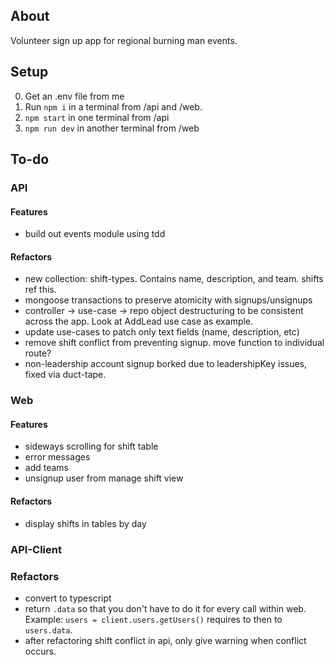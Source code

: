 ## About
Volunteer sign up app for regional burning man events.

## Setup
0. Get an .env file from me
1. Run `npm i` in a terminal from /api and /web.
2. `npm start` in one terminal from /api
3. `npm run dev` in another terminal from /web

## To-do

### API

#### Features
* build out events module using tdd

#### Refactors
* new collection: shift-types. Contains name, description, and team. shifts ref this. 
* mongoose transactions to preserve atomicity with signups/unsignups
* controller -> use-case -> repo object destructuring to be consistent across the app. Look at AddLead use case as example.
* update use-cases to patch only text fields (name, description, etc)
* remove shift conflict from preventing signup. move function to individual route?
* non-leadership account signup borked due to leadershipKey issues, fixed via duct-tape. 

### Web

#### Features
* sideways scrolling for shift table
* error messages
* add teams
* unsignup user from manage shift view

#### Refactors
* display shifts in tables by day

### API-Client

### Refactors
* convert to typescript
* return `.data` so that you don't have to do it for every call within web. Example: `users = client.users.getUsers()` requires to then to `users.data`. 
* after refactoring shift conflict in api, only give warning when conflict occurs.
